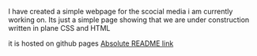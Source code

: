 I have created a simple webpage for the scocial media i am currently working on.
Its just a simple page showing that we are under construction written in plane CSS and HTML

it is hosted on github pages 
[Absolute README link](https://fashionboxie.github.io/)

